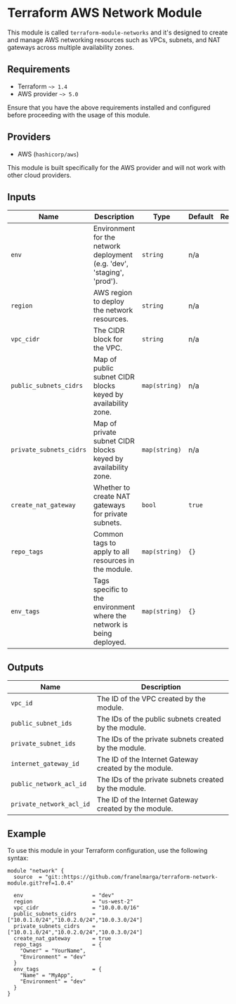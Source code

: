 # Terraform AWS Network Module

This module is called `terraform-module-networks` and it's designed to create and manage AWS networking resources such as VPCs, subnets, and NAT gateways across multiple availability zones.

## Requirements

- Terraform `~> 1.4`
- AWS provider `~> 5.0`

Ensure that you have the above requirements installed and configured before proceeding with the usage of this module.

## Providers

- AWS (`hashicorp/aws`)

This module is built specifically for the AWS provider and will not work with other cloud providers.

## Inputs

| Name | Description | Type | Default | Required |
|------|-------------|------|---------|:--------:|
| `env` | Environment for the network deployment (e.g. 'dev', 'staging', 'prod'). | `string` | n/a | yes |
| `region` | AWS region to deploy the network resources. | `string` | n/a | yes |
| `vpc_cidr` | The CIDR block for the VPC. | `string` | n/a | yes |
| `public_subnets_cidrs` | Map of public subnet CIDR blocks keyed by availability zone. | `map(string)` | n/a | yes |
| `private_subnets_cidrs` | Map of private subnet CIDR blocks keyed by availability zone. | `map(string)` | n/a | yes |
| `create_nat_gateway` | Whether to create NAT gateways for private subnets. | `bool` | `true` | no |
| `repo_tags` | Common tags to apply to all resources in the module. | `map(string)` | `{}` | no |
| `env_tags` | Tags specific to the environment where the network is being deployed. | `map(string)` | `{}` | no |

## Outputs

| Name | Description |
|------|-------------|
| `vpc_id` | The ID of the VPC created by the module. |
| `public_subnet_ids` | The IDs of the public subnets created by the module. |
| `private_subnet_ids` | The IDs of the private subnets created by the module. |
| `internet_gateway_id` | The ID of the Internet Gateway created by the module. |
| `public_network_acl_id` | The IDs of the private subnets created by the module. |
| `private_network_acl_id` | The ID of the Internet Gateway created by the module. |

## Example

To use this module in your Terraform configuration, use the following syntax:

```
module "network" {
  source  = "git::https://github.com/franelmarga/terraform-network-module.git?ref=1.0.4"

  env                      = "dev"
  region                   = "us-west-2"
  vpc_cidr                 = "10.0.0.0/16"
  public_subnets_cidrs     = ["10.0.1.0/24","10.0.2.0/24","10.0.3.0/24"]
  private_subnets_cidrs    = ["10.0.1.0/24","10.0.2.0/24","10.0.3.0/24"]
  create_nat_gateway       = true
  repo_tags                = {
    "Owner" = "YourName",
    "Environment" = "dev"
  }
  env_tags                 = {
    "Name" = "MyApp",
    "Environment" = "dev"
  }
}
```
